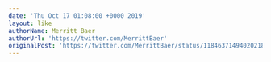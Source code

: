 ```yaml
---
date: 'Thu Oct 17 01:08:00 +0000 2019'
layout: like
authorName: Merritt Baer
authorUrl: 'https://twitter.com/MerrittBaer'
originalPost: 'https://twitter.com/MerrittBaer/status/1184637149402021888'
---
```


